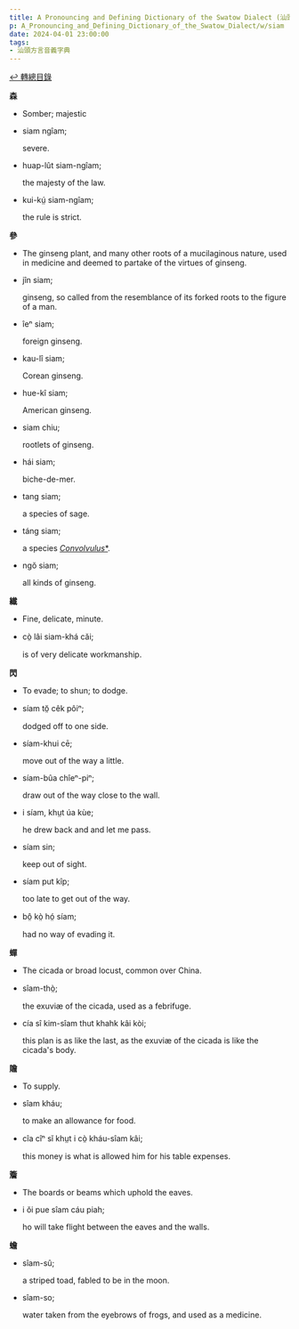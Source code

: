 ```yaml
---
title: A Pronouncing and Defining Dictionary of the Swatow Dialect (汕頭方言音義字典) / siam
p: A_Pronouncing_and_Defining_Dictionary_of_the_Swatow_Dialect/w/siam
date: 2024-04-01 23:00:00
tags: 
- 汕頭方言音義字典
---
```


[↩️ 轉總目錄](/A_Pronouncing_and_Defining_Dictionary_of_the_Swatow_Dialect)


**森**
- Somber; majestic

- siam ngîam;

  severe.

- huap-lût siam-ngîam;

  the majesty of the law.

- kui-kṳ́ siam-ngîam;

  the rule is strict.

**參**
- The ginseng plant, and many other roots of a  mucilaginous nature, used in medicine and deemed to partake of the  virtues of ginseng.

- jîn siam;

  ginseng, so called from the resemblance of its forked roots to the figure of a man.

- îeⁿ siam;

  foreign ginseng.

- kau-lî siam;

  Corean ginseng.

- hue-kî siam;

  American ginseng.

- siam chiu;

  rootlets of ginseng.

- hái siam;

  biche-de-mer.

- tang siam;

  a species of sage.

- táng siam;

  a species *[Convolvulus](https://en.wikipedia.org/wiki/Convolvulus)*[*](https://species.wikimedia.org/wiki/Convolvulus).

- ngŏ siam;

  all kinds of ginseng.

**纎**
- Fine, delicate, minute.

- cò̤ lâi siam-khá căi;

  is of very delicate workmanship. 

**閃**
- To evade; to shun; to dodge.

- síam tŏ̤ cêk pôiⁿ;

  dodged off to one side.

- síam-khui cē;

  move out of the way a little.

- síam-bûa chîeⁿ-piⁿ;

  draw out of the way close to the wall.

- i síam, khṳt úa kùe;

  he drew back and and let me pass.

- síam sin;

  keep out of sight.

- síam put kîp;

  too late to get out of the way.

- bô̤ kò̤ hó̤ síam;

  had no way of evading it.

**蟬**
- The cicada or broad locust, common over China.

- sîam-thò̤;

  the exuviæ of the cicada, used as a febrifuge.

- cía sî kim-sîam thut khahk kâi kòi;

  this plan is as like the last, as the exuviæ of the cicada is like the cicada's body.

**贍**
- To supply.

- sîam kháu;

  to make an allowance for food.

- cîa cîⁿ sĭ khṳt i cò̤ kháu-sîam kâi;

  this money is what is allowed him for his table expenses.

**簷**
- The boards or beams which uphold the eaves.

- i ŏi pue sîam cáu piah;

  ho will take flight between the eaves and the walls.

**蟾**

- sîam-sû;

  a striped toad, fabled to be in the moon.

- sîam-so;

  water taken from the eyebrows of frogs, and used as a medicine.